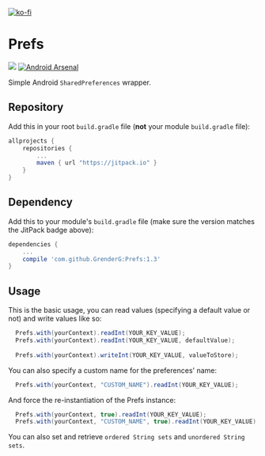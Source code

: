 [![ko-fi](https://www.ko-fi.com/img/githubbutton_sm.svg)](https://ko-fi.com/R6R21LO82)

# Prefs
[![](https://jitpack.io/v/GrenderG/Prefs.svg)](https://jitpack.io/#GrenderG/Prefs) [![Android Arsenal](https://img.shields.io/badge/Android%20Arsenal-Prefs-brightgreen.svg?style=flat)](https://android-arsenal.com/details/1/3570)

Simple Android `SharedPreferences` wrapper.

Repository
--

Add this in your root `build.gradle` file (**not** your module `build.gradle` file):

```gradle
allprojects {
	repositories {
		...
		maven { url "https://jitpack.io" }
	}
}
```

Dependency
--

Add this to your module's `build.gradle` file (make sure the version matches the JitPack badge above):

```gradle
dependencies {
	...
	compile 'com.github.GrenderG:Prefs:1.3'
}
```

Usage
--
This is the basic usage, you can read values (specifying a default value or not) and write values like so:
``` java
  Prefs.with(yourContext).readInt(YOUR_KEY_VALUE);
  Prefs.with(yourContext).readInt(YOUR_KEY_VALUE, defaultValue);
  
  Prefs.with(yourContext).writeInt(YOUR_KEY_VALUE, valueToStore);
```
You can also specify a custom name for the preferences' name:
``` java
  Prefs.with(yourContext, "CUSTOM_NAME").readInt(YOUR_KEY_VALUE);
```
And force the re-instantiation of the Prefs instance:
``` java
  Prefs.with(yourContext, true).readInt(YOUR_KEY_VALUE);
  Prefs.with(yourContext, "CUSTOM_NAME", true).readInt(YOUR_KEY_VALUE);
```
You can also set and retrieve `ordered String sets` and `unordered String sets`.
